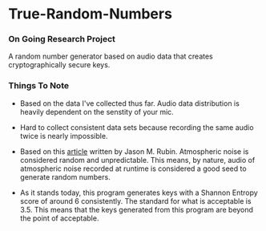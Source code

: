 # True-Random-Numbers
### On Going Research Project
A random number generator based on audio data that creates cryptographically secure keys.

### Things To Note

- Based on the data I've collected thus far. Audio data distribution is heavily dependent on the senstity of your mic. 

- Hard to collect consistent data sets because recording the same audio twice is nearly impossible. 

- Based on this [article](https://engineering.mit.edu/engage/ask-an-engineer/can-a-computer-generate-a-truly-random-number/) written by Jason M. Rubin. Atmospheric noise is considered random and unpredictable. This means, by nature, audio of atmospheric noise recorded at runtime is considered a good seed to generate random numbers.

- As it stands today, this program generates keys with a Shannon Entropy score of around 6 consistently. The standard for what is acceptable is 3.5. This means that the keys generated from this program are beyond the point of acceptable. 